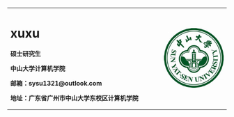 <table border="0">
  <tr>
    <td width="70%">
      <h1>xuxu</h1>
      <p><b>硕士研究生</b></p>
      <p><b>中山大学计算机学院</b></p>
      <p><b>邮箱：sysu1321@outlook.com</b></p>
      <p><b>地址：广东省广州市中山大学东校区计算机学院</b></p>
    </td>
    <td width="30%">
      <img src="/img/1.jpg" width="100%"> 
    </td>
  </tr>
</table>
